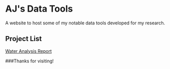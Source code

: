 # AJ's Data Tools
A website to host some of my notable data tools developed for my research.

## Project List
[Water Analysis Report](https://ansleybrown1337.github.io/V6_Water_Analysis.html
)

###Thanks for visiting!
